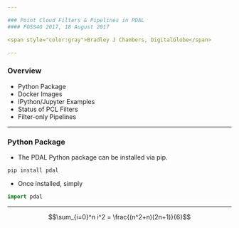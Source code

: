```yaml
---

### Point Cloud Filters & Pipelines in PDAL
#### FOSS4G 2017, 18 August 2017

<span style="color:gray">Bradley J Chambers, DigitalGlobe</span>

---
```


### Overview

  - Python Package
  - Docker Images
  - IPython/Jupyter Examples
  - Status of PCL Filters
  - Filter-only Pipelines

---

### Python Package

  - The PDAL Python package can be installed via pip.

```console
pip install pdal
```

  - Once installed, simply

```python
import pdal
```

---

$$\sum_{i=0}^n i^2 = \frac{(n^2+n)(2n+1)}{6}$$
